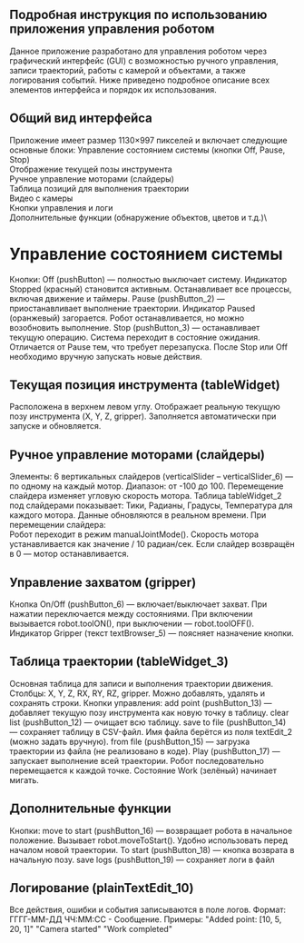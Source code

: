 ## Подробная инструкция по использованию приложения управления роботом
Данное приложение разработано для управления роботом через графический интерфейс (GUI) с возможностью ручного управления, записи траекторий, работы с камерой и объектами, а также логирования событий. Ниже приведено подробное описание всех элементов интерфейса и порядок их использования.

## Общий вид интерфейса
Приложение имеет размер 1130×997 пикселей и включает следующие основные блоки:
  Управление состоянием системы (кнопки Off, Pause, Stop)\
  Отображение текущей позы инструмента\
  Ручное управление моторами (слайдеры)\
  Таблица позиций для выполнения траектории\
  Видео с камеры\
  Кнопки управления и логи\
  Дополнительные функции (обнаружение объектов, цветов и т.д.)\

# Управление состоянием системы
Кнопки:
  Off (pushButton) — полностью выключает систему.
  Индикатор Stopped (красный) становится активным.
  Останавливает все процессы, включая движение и таймеры.
  Pause (pushButton_2) — приостанавливает выполнение траектории.
  Индикатор Paused (оранжевый) загорается.
  Робот останавливается, но можно возобновить выполнение.
  Stop (pushButton_3) — останавливает текущую операцию.
  Система переходит в состояние ожидания.
  Отличается от Pause тем, что требует перезапуска.
  После Stop или Off необходимо вручную запускать новые действия. 

## Текущая позиция инструмента (tableWidget)
  Расположена в верхнем левом углу. Отображает реальную текущую позу инструмента (X, Y, Z, gripper).
  Заполняется автоматически при запуске и обновляется.
## Ручное управление моторами (слайдеры)
Элементы:
  6 вертикальных слайдеров (verticalSlider – verticalSlider_6) — по одному на каждый мотор.
  Диапазон: от -100 до 100.
  Перемещение слайдера изменяет угловую скорость мотора.
  Таблица tableWidget_2 под слайдерами показывает:
  Тики, Радианы, Градусы, Температура для каждого мотора.
  Данные обновляются в реальном времени.
  При перемещении слайдера:     
    Робот переходит в режим manualJointMode().
    Скорость мотора устанавливается как значение / 10 радиан/сек.
    Если слайдер возвращён в 0 — мотор останавливается.
## Управление захватом (gripper)
  Кнопка On/Off (pushButton_6) — включает/выключает захват.
  При нажатии переключается между состояниями.
  При включении вызывается robot.toolON(), при выключении — robot.toolOFF().
  Индикатор Gripper (текст textBrowser_5) — поясняет назначение кнопки.
## Таблица траектории (tableWidget_3)
  Основная таблица для записи и выполнения траектории движения.
  Столбцы: X, Y, Z, RX, RY, RZ, gripper.
  Можно добавлять, удалять и сохранять строки.
  Кнопки управления:
  add point (pushButton_13) — добавляет текущую позу инструмента как новую точку в таблицу.
  clear list (pushButton_12) — очищает всю таблицу.
  save to file (pushButton_14) — сохраняет таблицу в CSV-файл.
  Имя файла берётся из поля textEdit_2 (можно задать вручную).
  from file (pushButton_15) — загрузка траектории из файла (не реализовано в коде).
  Play (pushButton_17) — запускает выполнение всей траектории.
  Робот последовательно перемещается к каждой точке.
  Состояние Work (зелёный) начинает мигать.

## Дополнительные функции
Кнопки:
  move to start (pushButton_16) — возвращает робота в начальное положение.
  Вызывает robot.moveToStart().
  Удобно использовать перед началом новой траектории.
  To start (pushButton_18) — кнопка возврата в начальную позу.
  save logs (pushButton_19) — сохраняет логи в файл 
## Логирование (plainTextEdit_10)
  Все действия, ошибки и события записываются в поле логов.
  Формат: ГГГГ-ММ-ДД ЧЧ:ММ:СС - Сообщение.
  Примеры:
  "Added point: [10, 5, 20, 1]"
  "Camera started"
  "Work completed"
